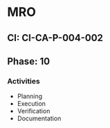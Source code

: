 # MRO

## CI: CI-CA-P-004-002
## Phase: 10

### Activities
- Planning
- Execution
- Verification
- Documentation
